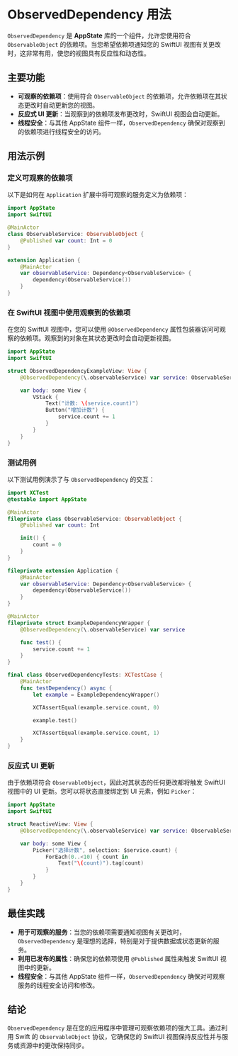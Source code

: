 # ObservedDependency 用法

`ObservedDependency` 是 **AppState** 库的一个组件，允许您使用符合 `ObservableObject` 的依赖项。当您希望依赖项通知您的 SwiftUI 视图有关更改时，这非常有用，使您的视图具有反应性和动态性。

## 主要功能

- **可观察的依赖项**：使用符合 `ObservableObject` 的依赖项，允许依赖项在其状态更改时自动更新您的视图。
- **反应式 UI 更新**：当观察到的依赖项发布更改时，SwiftUI 视图会自动更新。
- **线程安全**：与其他 AppState 组件一样，`ObservedDependency` 确保对观察到的依赖项进行线程安全的访问。

## 用法示例

### 定义可观察的依赖项

以下是如何在 `Application` 扩展中将可观察的服务定义为依赖项：

```swift
import AppState
import SwiftUI

@MainActor
class ObservableService: ObservableObject {
    @Published var count: Int = 0
}

extension Application {
    @MainActor
    var observableService: Dependency<ObservableService> {
        dependency(ObservableService())
    }
}
```

### 在 SwiftUI 视图中使用观察到的依赖项

在您的 SwiftUI 视图中，您可以使用 `@ObservedDependency` 属性包装器访问可观察的依赖项。观察到的对象在其状态更改时会自动更新视图。

```swift
import AppState
import SwiftUI

struct ObservedDependencyExampleView: View {
    @ObservedDependency(\.observableService) var service: ObservableService

    var body: some View {
        VStack {
            Text("计数: \(service.count)")
            Button("增加计数") {
                service.count += 1
            }
        }
    }
}
```

### 测试用例

以下测试用例演示了与 `ObservedDependency` 的交互：

```swift
import XCTest
@testable import AppState

@MainActor
fileprivate class ObservableService: ObservableObject {
    @Published var count: Int

    init() {
        count = 0
    }
}

fileprivate extension Application {
    @MainActor
    var observableService: Dependency<ObservableService> {
        dependency(ObservableService())
    }
}

@MainActor
fileprivate struct ExampleDependencyWrapper {
    @ObservedDependency(\.observableService) var service

    func test() {
        service.count += 1
    }
}

final class ObservedDependencyTests: XCTestCase {
    @MainActor
    func testDependency() async {
        let example = ExampleDependencyWrapper()

        XCTAssertEqual(example.service.count, 0)

        example.test()

        XCTAssertEqual(example.service.count, 1)
    }
}
```

### 反应式 UI 更新

由于依赖项符合 `ObservableObject`，因此对其状态的任何更改都将触发 SwiftUI 视图中的 UI 更新。您可以将状态直接绑定到 UI 元素，例如 `Picker`：

```swift
import AppState
import SwiftUI

struct ReactiveView: View {
    @ObservedDependency(\.observableService) var service: ObservableService

    var body: some View {
        Picker("选择计数", selection: $service.count) {
            ForEach(0..<10) { count in
                Text("\(count)").tag(count)
            }
        }
    }
}
```

## 最佳实践

- **用于可观察的服务**：当您的依赖项需要通知视图有关更改时，`ObservedDependency` 是理想的选择，特别是对于提供数据或状态更新的服务。
- **利用已发布的属性**：确保您的依赖项使用 `@Published` 属性来触发 SwiftUI 视图中的更新。
- **线程安全**：与其他 AppState 组件一样，`ObservedDependency` 确保对可观察服务的线程安全访问和修改。

## 结论

`ObservedDependency` 是在您的应用程序中管理可观察依赖项的强大工具。通过利用 Swift 的 `ObservableObject` 协议，它确保您的 SwiftUI 视图保持反应性并与服务或资源中的更改保持同步。

